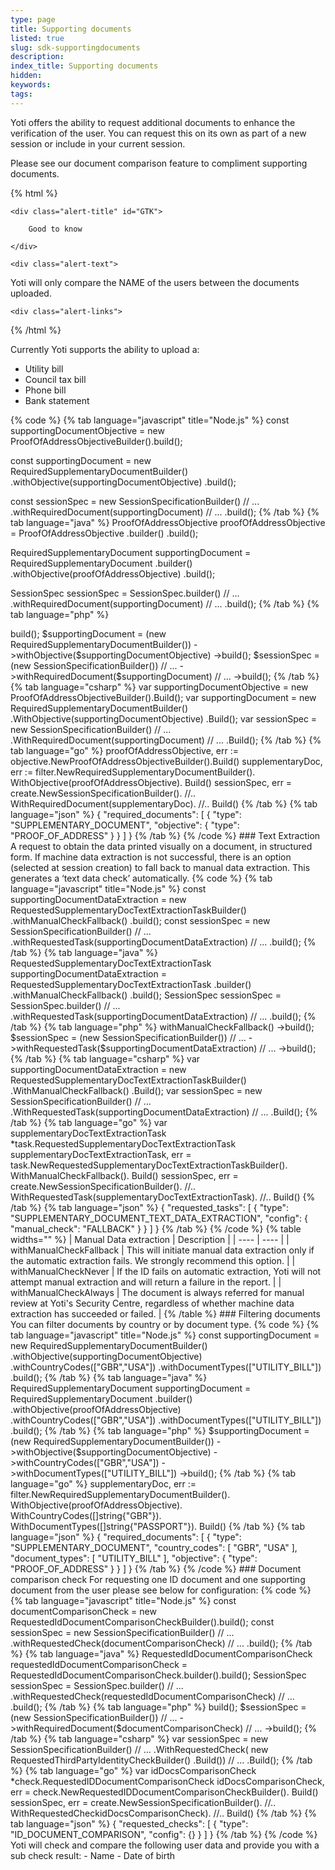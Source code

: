 ```yaml
---
type: page
title: Supporting documents
listed: true
slug: sdk-supportingdocuments
description: 
index_title: Supporting documents
hidden: 
keywords: 
tags: 
---
```


Yoti offers the ability to request additional documents to enhance the verification of the user. You can request this on its own as part of a new session or include in your current session.

Please see our document comparison feature to compliment supporting documents.

{% html %}
<div class="alert-GTK">

    <div class="alert-title" id="GTK">

        Good to know

    </div>

    <div class="alert-text">

Yoti will only compare the NAME of the users between the documents uploaded.
    </div>

    <div class="alert-links"> 

   </div>

</div>
{% /html %}

Currently Yoti supports the ability to upload a:

- Utility bill
- Council tax bill
- Phone bill
- Bank statement

{% code %}
{% tab language="javascript" title="Node.js" %}
const supportingDocumentObjective = new ProofOfAddressObjectiveBuilder().build();

const supportingDocument = new RequiredSupplementaryDocumentBuilder()
    .withObjective(supportingDocumentObjective)
    .build();

const sessionSpec = new SessionSpecificationBuilder()
    // ...  
    .withRequiredDocument(supportingDocument)
    // ...
    .build();
{% /tab %}
{% tab language="java" %}
ProofOfAddressObjective proofOfAddressObjective = ProofOfAddressObjective
        .builder()
        .build();

RequiredSupplementaryDocument supportingDocument = RequiredSupplementaryDocument
        .builder()
        .withObjective(proofOfAddressObjective)
        .build();

SessionSpec sessionSpec = SessionSpec.builder()
        // ...
        .withRequiredDocument(supportingDocument)
        // ...
        .build();
{% /tab %}
{% tab language="php" %}
<?php

$supportingDocumentObjective = (new ProofOfAddressObjectiveBuilder())->build();

$supportingDocument = (new RequiredSupplementaryDocumentBuilder())
		->withObjective($supportingDocumentObjective)
		->build();

$sessionSpec = (new SessionSpecificationBuilder())
		// ...
		->withRequiredDocument($supportingDocument)
		// ...
		->build();
{% /tab %}
{% tab language="csharp" %}
var supportingDocumentObjective = new ProofOfAddressObjectiveBuilder().Build();

var supportingDocument = new RequiredSupplementaryDocumentBuilder()
	.WithObjective(supportingDocumentObjective)
	.Build();

var sessionSpec = new SessionSpecificationBuilder()
	// ...  
	.WithRequiredDocument(supportingDocument)
	// ...
	.Build();
{% /tab %}
{% tab language="go" %}
proofOfAddressObjective, err := objective.NewProofOfAddressObjectiveBuilder().Build()

supplementaryDoc, err := filter.NewRequiredSupplementaryDocumentBuilder().
		WithObjective(proofOfAddressObjective).
		Build()

sessionSpec, err = create.NewSessionSpecificationBuilder().
//..
WithRequiredDocument(supplementaryDoc).
//..
Build()
{% /tab %}
{% tab language="json" %}
{
    "required_documents": [
        {
            "type": "SUPPLEMENTARY_DOCUMENT",
            "objective": {
                "type": "PROOF_OF_ADDRESS"
            }
        }
    ]
}
{% /tab %}
{% /code %}

### Text Extraction

A request to obtain the data printed visually on a document, in structured form. If machine data extraction is not successful, there is an option (selected at session creation) to fall back to manual data extraction. This generates a ‘text data check’ automatically.

{% code %}
{% tab language="javascript" title="Node.js" %}
const supportingDocumentDataExtraction = new RequestedSupplementaryDocTextExtractionTaskBuilder()
    .withManualCheckFallback()
    .build();

const sessionSpec = new SessionSpecificationBuilder()
    // ...
    .withRequestedTask(supportingDocumentDataExtraction)
    // ...
    .build();
{% /tab %}
{% tab language="java" %}
RequestedSupplementaryDocTextExtractionTask supportingDocumentDataExtraction = RequestedSupplementaryDocTextExtractionTask
        .builder()
        .withManualCheckFallback()
        .build();

SessionSpec sessionSpec = SessionSpec.builder()
        // ...
        .withRequestedTask(supportingDocumentDataExtraction)
        // ...
        .build();
{% /tab %}
{% tab language="php" %}
<?php

$supportingDocumentDataExtraction = (new RequestedSupplementaryDocTextExtractionTaskBuilder())
		->withManualCheckFallback()
		->build();

$sessionSpec = (new SessionSpecificationBuilder())
    // ...
    ->withRequestedTask($supportingDocumentDataExtraction)
    // ...
    ->build();
{% /tab %}
{% tab language="csharp" %}
var supportingDocumentDataExtraction = new RequestedSupplementaryDocTextExtractionTaskBuilder()
	.WithManualCheckFallback()
	.Build();

var sessionSpec = new SessionSpecificationBuilder()
	// ...
	.WithRequestedTask(supportingDocumentDataExtraction)
	// ...
	.Build();
{% /tab %}
{% tab language="go" %}
var supplementaryDocTextExtractionTask *task.RequestedSupplementaryDocTextExtractionTask
	supplementaryDocTextExtractionTask, err = task.NewRequestedSupplementaryDocTextExtractionTaskBuilder().
		WithManualCheckFallback().
		Build()

sessionSpec, err = create.NewSessionSpecificationBuilder().
//..
WithRequestedTask(supplementaryDocTextExtractionTask).
//..
Build()
{% /tab %}
{% tab language="json" %}
{
    "requested_tasks": [
        {
            "type": "SUPPLEMENTARY_DOCUMENT_TEXT_DATA_EXTRACTION",
            "config": {
                "manual_check": "FALLBACK"
            }
        }
    ]
}
{% /tab %}
{% /code %}

{% table widths="" %}
| Manual Data extraction | Description | 
| ---- | ---- | 
| withManualCheckFallback | This will initiate manual data extraction only if the automatic extraction fails. We strongly recommend this option. | 
| withManualCheckNever | If the ID fails on automatic extraction, Yoti will not attempt manual extraction and will return a failure in the report. | 
| withManualCheckAlways | The document is always referred for manual review at Yoti's Security Centre, regardless of whether machine data extraction has succeeded or failed. | 
{% /table %}

### Filtering documents

You can filter documents by country or by document type.

{% code %}
{% tab language="javascript" title="Node.js" %}
const supportingDocument = new RequiredSupplementaryDocumentBuilder()
    .withObjective(supportingDocumentObjective)
		.withCountryCodes(["GBR","USA"])
		.withDocumentTypes(["UTILITY_BILL"])
    .build();
{% /tab %}
{% tab language="java" %}
RequiredSupplementaryDocument supportingDocument = RequiredSupplementaryDocument
        .builder()
        .withObjective(proofOfAddressObjective)
  			.withCountryCodes(["GBR","USA"])
				.withDocumentTypes(["UTILITY_BILL"])
        .build();
{% /tab %}
{% tab language="php" %}
$supportingDocument = (new RequiredSupplementaryDocumentBuilder())
		->withObjective($supportingDocumentObjective)
		->withCountryCodes(["GBR","USA"])
		->withDocumentTypes(["UTILITY_BILL"])
		->build();
{% /tab %}
{% tab language="go" %}
supplementaryDoc, err := filter.NewRequiredSupplementaryDocumentBuilder().
		WithObjective(proofOfAddressObjective).
    WithCountryCodes([]string{"GBR"}).
    WithDocumentTypes([]string{"PASSPORT"}).
		Build()
{% /tab %}
{% tab language="json" %}
{
    "required_documents": [
        {
            "type": "SUPPLEMENTARY_DOCUMENT",
            "country_codes": [
                "GBR",
                "USA"
            ],
            "document_types": [
                "UTILITY_BILL"
            ],
            "objective": {
                "type": "PROOF_OF_ADDRESS"
            }
        }
    ]
}
{% /tab %}
{% /code %}

### Document comparison check

For requesting one  ID document and one supporting document from the user please see below for configuration:

{% code %}
{% tab language="javascript" title="Node.js" %}
const documentComparisonCheck = new RequestedIdDocumentComparisonCheckBuilder().build();

const sessionSpec = new SessionSpecificationBuilder()
    // ...
    .withRequestedCheck(documentComparisonCheck)
    // ...
    .build();
{% /tab %}
{% tab language="java" %}
RequestedIdDocumentComparisonCheck requestedIdDocumentComparisonCheck = RequestedIdDocumentComparisonCheck.builder().build();

SessionSpec sessionSpec = SessionSpec.builder()
        // ...
        .withRequestedCheck(requestedIdDocumentComparisonCheck)
        // ...
        .build();
{% /tab %}
{% tab language="php" %}
<?php

$documentComparisonCheck = (new RequestedIdDocumentComparisonCheckBuilder())->build();

$sessionSpec = (new SessionSpecificationBuilder())
    // ...
    ->withRequiredDocument($documentComparisonCheck)
    // ...
    ->build();
{% /tab %}
{% tab language="csharp" %}
var sessionSpec = new SessionSpecificationBuilder()
    // ...
    .WithRequestedCheck(
    	new RequestedThirdPartyIdentityCheckBuilder()
    	.Build())
    // ...
    .Build();
{% /tab %}
{% tab language="go" %}
var idDocsComparisonCheck *check.RequestedIDDocumentComparisonCheck
	idDocsComparisonCheck, err = check.NewRequestedIDDocumentComparisonCheckBuilder().
		Build()

sessionSpec, err = create.NewSessionSpecificationBuilder().
//..
WithRequestedCheckidDocsComparisonCheck).
//..
Build()
{% /tab %}
{% tab language="json" %}
{
    "requested_checks": [
        {
            "type": "ID_DOCUMENT_COMPARISON",
            "config": {}
        }
    ]
}
{% /tab %}
{% /code %}

Yoti will check and compare the following user data and provide you with a sub check result:

- Name
- Date of birth